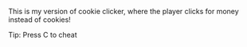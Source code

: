 This is my version of cookie clicker, where the player clicks for money instead
of cookies!

Tip: Press C to cheat
